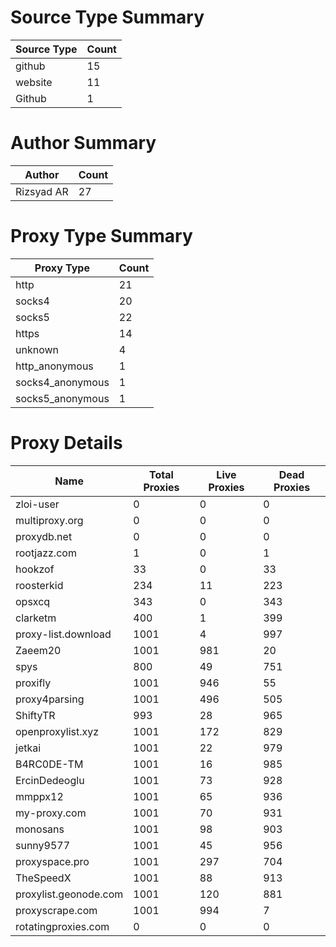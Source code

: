 # Source Type Summary

| Source Type | Count |
|-------------|-------|
| github | 15 |
| website | 11 |
| Github | 1 |


# Author Summary

| Author | Count |
|--------|-------|
| Rizsyad AR | 27 |


# Proxy Type Summary

| Proxy Type | Count |
|------------|-------|
| http | 21 |
| socks4 | 20 |
| socks5 | 22 |
| https | 14 |
| unknown | 4 |
| http_anonymous | 1 |
| socks4_anonymous | 1 |
| socks5_anonymous | 1 |


# Proxy Details

| Name | Total Proxies | Live Proxies | Dead Proxies |
|------|---------------|--------------|---------------|
| zloi-user | 0 | 0 | 0 |
| multiproxy.org | 0 | 0 | 0 |
| proxydb.net | 0 | 0 | 0 |
| rootjazz.com | 1 | 0 | 1 |
| hookzof | 33 | 0 | 33 |
| roosterkid | 234 | 11 | 223 |
| opsxcq | 343 | 0 | 343 |
| clarketm | 400 | 1 | 399 |
| proxy-list.download | 1001 | 4 | 997 |
| Zaeem20 | 1001 | 981 | 20 |
| spys | 800 | 49 | 751 |
| proxifly | 1001 | 946 | 55 |
| proxy4parsing | 1001 | 496 | 505 |
| ShiftyTR | 993 | 28 | 965 |
| openproxylist.xyz | 1001 | 172 | 829 |
| jetkai | 1001 | 22 | 979 |
| B4RC0DE-TM | 1001 | 16 | 985 |
| ErcinDedeoglu | 1001 | 73 | 928 |
| mmppx12 | 1001 | 65 | 936 |
| my-proxy.com | 1001 | 70 | 931 |
| monosans | 1001 | 98 | 903 |
| sunny9577 | 1001 | 45 | 956 |
| proxyspace.pro | 1001 | 297 | 704 |
| TheSpeedX | 1001 | 88 | 913 |
| proxylist.geonode.com | 1001 | 120 | 881 |
| proxyscrape.com | 1001 | 994 | 7 |
| rotatingproxies.com | 0 | 0 | 0 |
